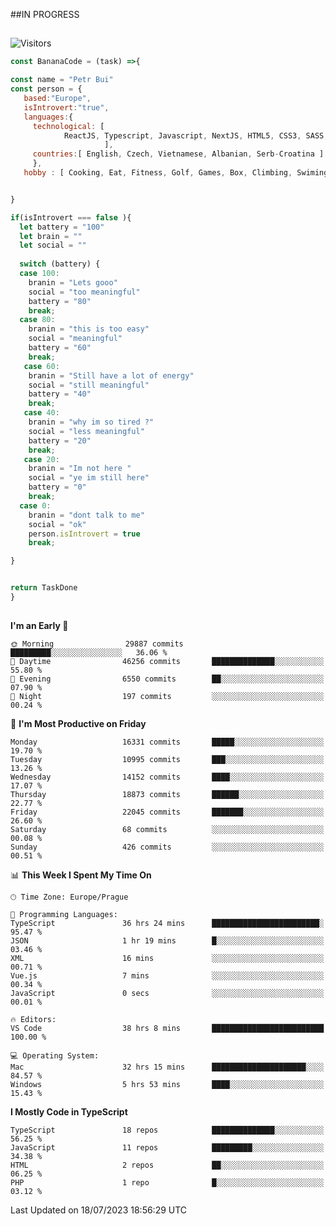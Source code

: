 ##IN PROGRESS
##
![Visitors](https://komarev.com/ghpvc/?username=petrbui&style=for-the-badge&label=Visitors+👀)
```Javascript
const BananaCode = (task) =>{

const name = "Petr Bui"
const person = {
   based:"Europe",
   isIntrovert:"true",
   languages:{
     technological: [ 
            ReactJS, Typescript, Javascript, NextJS, HTML5, CSS3, SASS, Redux, Node, Storybook, Styled-Component
                     ],
     countries:[ English, Czech, Vietnamese, Albanian, Serb-Croatina ]
     },
   hobby : [ Cooking, Eat, Fitness, Golf, Games, Box, Climbing, Swiming],


}

if(isIntrovert === false ){
  let battery = "100"
  let brain = ""
  let social = ""
  
  switch (battery) {
  case 100:
    branin = "Lets gooo"
    social = "too meaningful"
    battery = "80"
    break;
  case 80:
    branin = "this is too easy"
    social = "meaningful"
    battery = "60"
    break;
   case 60:
    branin = "Still have a lot of energy"
    social = "still meaningful"
    battery = "40"
    break;
   case 40:
    branin = "why im so tired ?"
    social = "less meaningful"
    battery = "20"
    break;
   case 20:
    branin = "Im not here "
    social = "ye im still here"
    battery = "0"
    break;
  case 0:
    branin = "dont talk to me"
    social = "ok"
    person.isIntrovert = true
    break;

}


return TaskDone
}
```



##
<!--
[![My GitHub stats](https://github-readme-stats.vercel.app/api?username=petrbui&theme=github_dark)](https://github.com/anuraghazra/github-readme-stats)

[![My wakatime stats](https://github-readme-stats.vercel.app/api/wakatime?username=petrbui&theme=github_dark)](https://github.com/anuraghazra/github-readme-stats)
-->
<!--START_SECTION:waka-->
**I'm an Early 🐤** 

```text
🌞 Morning                29887 commits       █████████░░░░░░░░░░░░░░░░   36.06 % 
🌆 Daytime                46256 commits       ██████████████░░░░░░░░░░░   55.80 % 
🌃 Evening                6550 commits        ██░░░░░░░░░░░░░░░░░░░░░░░   07.90 % 
🌙 Night                  197 commits         ░░░░░░░░░░░░░░░░░░░░░░░░░   00.24 % 
```
📅 **I'm Most Productive on Friday** 

```text
Monday                   16331 commits       █████░░░░░░░░░░░░░░░░░░░░   19.70 % 
Tuesday                  10995 commits       ███░░░░░░░░░░░░░░░░░░░░░░   13.26 % 
Wednesday                14152 commits       ████░░░░░░░░░░░░░░░░░░░░░   17.07 % 
Thursday                 18873 commits       ██████░░░░░░░░░░░░░░░░░░░   22.77 % 
Friday                   22045 commits       ███████░░░░░░░░░░░░░░░░░░   26.60 % 
Saturday                 68 commits          ░░░░░░░░░░░░░░░░░░░░░░░░░   00.08 % 
Sunday                   426 commits         ░░░░░░░░░░░░░░░░░░░░░░░░░   00.51 % 
```


📊 **This Week I Spent My Time On** 

```text
🕑︎ Time Zone: Europe/Prague

💬 Programming Languages: 
TypeScript               36 hrs 24 mins      ████████████████████████░   95.47 % 
JSON                     1 hr 19 mins        █░░░░░░░░░░░░░░░░░░░░░░░░   03.46 % 
XML                      16 mins             ░░░░░░░░░░░░░░░░░░░░░░░░░   00.71 % 
Vue.js                   7 mins              ░░░░░░░░░░░░░░░░░░░░░░░░░   00.34 % 
JavaScript               0 secs              ░░░░░░░░░░░░░░░░░░░░░░░░░   00.01 % 

🔥 Editors: 
VS Code                  38 hrs 8 mins       █████████████████████████   100.00 % 

💻 Operating System: 
Mac                      32 hrs 15 mins      █████████████████████░░░░   84.57 % 
Windows                  5 hrs 53 mins       ████░░░░░░░░░░░░░░░░░░░░░   15.43 % 
```

**I Mostly Code in TypeScript** 

```text
TypeScript               18 repos            ██████████████░░░░░░░░░░░   56.25 % 
JavaScript               11 repos            █████████░░░░░░░░░░░░░░░░   34.38 % 
HTML                     2 repos             ██░░░░░░░░░░░░░░░░░░░░░░░   06.25 % 
PHP                      1 repo              █░░░░░░░░░░░░░░░░░░░░░░░░   03.12 % 
```




 Last Updated on 18/07/2023 18:56:29 UTC
<!--END_SECTION:waka-->
